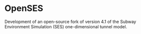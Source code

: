 # OpenSES
Development of an open-source fork of version 4.1 of the Subway Environment Simulation (SES) one-dimensional tunnel model.
